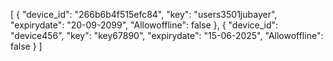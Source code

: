 [
    {
        "device_id": "266b6b4f515efc84",
        "key": "users3501jubayer",
        "expirydate": "20-09-2099",
        "Allowoffline": false
    },
    {
        "device_id": "device456",
        "key": "key67890",
        "expirydate": "15-06-2025",
        "Allowoffline": false
    }
]
